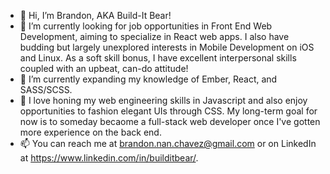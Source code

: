 - 👋 Hi, I’m Brandon, AKA Build-It Bear! 
- 👀 I’m currently looking for job opportunities in Front End Web Development, aiming to specialize in React web apps. I also have budding but largely unexplored interests in Mobile Development on iOS and Linux. As a soft skill bonus, I have excellent interpersonal skills coupled with an upbeat, can-do attitude!
- 🌱 I’m currently expanding my knowledge of Ember, React, and SASS/SCSS.
- 💞️ I love honing my web engineering skills in Javascript and also enjoy opportunities to fashion elegant UIs through CSS. My long-term goal for now is to someday becaome a full-stack web developer once I've gotten more experience on the back end.
- 📫 You can reach me at brandon.nan.chavez@gmail.com or on LinkedIn at https://www.linkedin.com/in/builditbear/.
